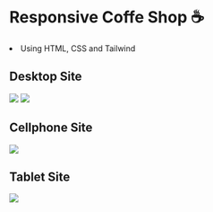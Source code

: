 # Responsive Coffe Shop ☕

<li>Using HTML, CSS and Tailwind</li>

## Desktop Site

<img src="https://i.imgur.com/yYov39V.png"/>

<img src="https://i.imgur.com/8Y7IzSf.png"/> 

## Cellphone Site

<img src="https://i.imgur.com/Ly1Q4gf.png"/> 

## Tablet Site 

<img src="https://i.imgur.com/Tm6vTiM.png"/> 

